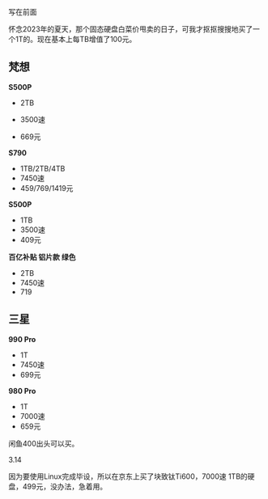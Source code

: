 写在前面

怀念2023年的夏天，那个固态硬盘白菜价甩卖的日子，可我才抠抠搜搜地买了一个1T的。现在基本上每TB增值了100元。

## 梵想

**S500P**

- 2TB 

- 3500速

- 669元

**S790**

- 1TB/2TB/4TB
- 7450速
- 459/769/1419元

**S500P**

- 1TB
- 3500速
- 409元

**百亿补贴 铝片款 绿色**

- 2TB
- 7450速
- 719

## 三星

**990 Pro**

- 1T
- 7450速
- 699元

**980 Pro**

- 1T
- 7000速
- 659元

闲鱼400出头可以买。



3.14

因为要使用Linux完成毕设，所以在京东上买了块致钛Ti600，7000速 1TB的硬盘，499元，没办法，急着用。
